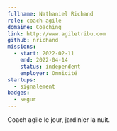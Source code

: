 ```yaml
---
fullname: Nathaniel Richand
role: coach agile
domaine: Coaching
link: http://www.agiletribu.com
github: nrichand
missions:
  - start: 2022-02-11
    end: 2022-04-14
    status: independent
    employer: Omnicité
startups:
  - signalement
badges:
  - segur
---
```


Coach agile le jour, jardinier la nuit.
